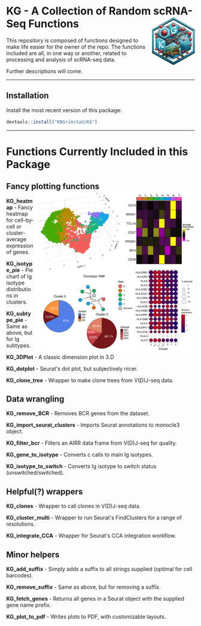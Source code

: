 <h1>
  KG - A Collection of Random scRNA-Seq Functions&nbsp;<img align = "right" src = "images/KG_logotype.png" width = "114.3" height = "127.275">
</h1>

This repository is composed of functions designed to make life easier for the owner of the repo. The functions included are all, in one way or another, related to processing and analysis of scRNA-seq data. 

Further descriptions will come.

---
## Installation
Install the most recent version of this package: 
```r
devtools::install("KNGrimstad/KG")
```
---
# Functions Currently Included in this Package
## Fancy plotting functions <img align = "right" src = "images/example_plots.png" width = "430" height = "430">
**KG_heatmap** - Fancy heatmap for cell-by-cell or cluster-average expression of genes.

**KG_isotype_pie** - Pie chart of Ig isotype distributions in clusters.

**KG_subtype_pie** - Same as above, but for Ig subtypes.

**KG_3DPlot** - A classic dimension plot in 3.D

**KG_dotplot** - Seurat's dot plot, but subjectively nicer.

**KG_clone_tree** - Wrapper to make clone trees from V(D)J-seq data.

## Data wrangling
**KG_remove_BCR** - Removes BCR genes from the dataset. 

**KG_import_seurat_clusters** - Imports Seurat annotations to monocle3 object.

**KG_filter_bcr** - Filters an AIRR data frame from V(D)J-seq for quality.

**KG_gene_to_isotype** - Converts c calls to main Ig isotypes.

**KG_isotype_to_switch** - Converts Ig isotype to switch status (unswitched/switched).

## Helpful(?) wrappers
**KG_clones** - Wrapper to call clones in V(D)J-seq data.

**KG_cluster_multi** - Wrapper to run Seurat's FindClusters for a range of resolutions.

**KG_integrate_CCA** - Wrapper for Seurat's CCA integration workflow. 

## Minor helpers
**KG_add_suffix** - Simply adds a suffix to all strings supplied (optimal for cell barcodes).

**KG_remove_suffix** - Same as above, but for removing a suffix.

**KG_fetch_genes** - Returns all genes in a Seurat object with the supplied gene name prefix.

**KG_plot_to_pdf** - Writes plots to PDF, with customizable layouts.
